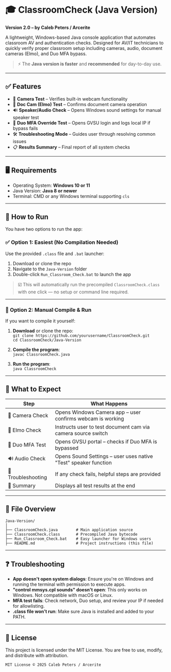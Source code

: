 # 🎓 ClassroomCheck (Java Version)

**Version 2.0 – by Caleb Peters / Arcerite**

A lightweight, Windows-based Java console application that automates classroom AV and authentication checks. Designed for AV/IT technicians to quickly verify proper classroom setup including cameras, audio, document cameras (Elmo), and Duo MFA bypass.

> ⚡ The **Java version is faster** and **recommended** for day-to-day use.

---

## ✅ Features

- 📸 **Camera Test** – Verifies built-in webcam functionality  
- 📄 **Doc Cam (Elmo) Test** – Confirms document camera operation  
- 🔊 **Speaker/Audio Check** – Opens Windows sound settings for manual speaker test  
- 🔐 **Duo MFA Override Test** – Opens GVSU login and logs local IP if bypass fails  
- 🛠️ **Troubleshooting Mode** – Guides user through resolving common issues  
- 📋 **Results Summary** – Final report of all system checks  

---

## 🖥️ Requirements

- Operating System: **Windows 10 or 11**  
- Java Version: **Java 8 or newer**  
- Terminal: CMD or any Windows terminal supporting `cls`  

---

## 🚀 How to Run

You have two options to run the app:

### ✅ Option 1: Easiest (No Compilation Needed)

Use the provided `.class` file and `.bat` launcher:

1. Download or clone the repo  
2. Navigate to the `Java-Version` folder  
3. Double-click `Run_Classroom_Check.bat` to launch the app

> ☑️ This will automatically run the precompiled `ClassroomCheck.class` with one click — no setup or command line required.

---

### 🔧 Option 2: Manual Compile & Run

If you want to compile it yourself:

1. **Download** or clone the repo:  
   `git clone https://github.com/yourusername/ClassroomCheck.git`  
   `cd ClassroomCheck/Java-Version`

2. **Compile the program**:  
   `javac ClassroomCheck.java`

3. **Run the program**:  
   `java ClassroomCheck`

---

## 🧪 What to Expect

| Step               | What Happens                                                      |
|--------------------|-------------------------------------------------------------------|
| 🎥 Camera Check     | Opens Windows Camera app – user confirms webcam is working        |
| 📄 Elmo Check       | Instructs user to test document cam via camera source switch      |
| 🔐 Duo MFA Test     | Opens GVSU portal – checks if Duo MFA is bypassed                 |
| 🔊 Audio Check      | Opens Sound Settings – user uses native "Test" speaker function   |
| 🧠 Troubleshooting  | If any check fails, helpful steps are provided                    |
| 🧾 Summary          | Displays all test results at the end                              |

---

## 📁 File Overview

```
Java-Version/
│
├── ClassroomCheck.java        # Main application source
├── ClassroomCheck.class       # Precompiled Java bytecode
├── Run_Classroom_Check.bat    # Easy launcher for Windows users
├── README.md                  # Project instructions (this file)
```

---

## ❓ Troubleshooting

- **App doesn't open system dialogs**: Ensure you're on Windows and running the terminal with permission to execute apps.  
- **"control mmsys.cpl sounds" doesn't open**: This only works on Windows. Not compatible with macOS or Linux.  
- **MFA test fails**: Check network, Duo setup, and review your IP if needed for allowlisting.  
- **.class file won’t run**: Make sure Java is installed and added to your PATH.

---

## 📜 License

This project is licensed under the MIT License. You are free to use, modify, and distribute with attribution.

```
MIT License © 2025 Caleb Peters / Arcerite
```
